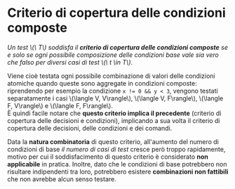 # Criterio di copertura delle condizioni composte

_Un test \\(\ T\\) soddisfa il __criterio di copertura delle condizioni composte__ se e solo se ogni possibile composizione delle condizioni base vale sia vero che falso per diversi casi di test \\(\ t \in T\\)_.

Viene cioè testata ogni possibile combinazione di valori delle condizioni atomiche quando queste sono aggregate in condizioni composte: riprendendo per esempio la condizione `x != 0 && y < 3`, vengono testati separatamente i casi \\(\langle V, V\rangle\\), \\(\langle V, F\rangle\\), \\(\langle F, V\rangle\\) e \\(\langle F, F\rangle\\). \
È quindi facile notare che __questo criterio implica il precedente__ (criterio di copertura delle decisioni e condizioni), implicando a sua volta il criterio di copertura delle decisioni, delle condizioni e dei comandi.

Data la __natura combinatoria__ di questo criterio, all'aumento del numero di condizioni di base _il numero di casi di test_ cresce però troppo rapidamente, motivo per cui il soddisfacimento di questo criterio è considerato __non applicabile__ in pratica.
Inoltre, dato che le condizioni di base potrebbero non risultare indipendenti tra loro, potrebbero esistere __combinazioni non fattibili__ che non avrebbe alcun senso testare.
